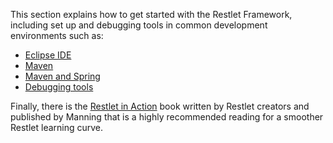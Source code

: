 This section explains how to get started with the Restlet Framework,
including set up and debugging tools in common development environments
such as:

-   [Eclipse IDE](technical-resources/restlet-framework/guide/2.2/introduction/getting-started/eclipse "Getting started with Eclipse IDE")
-   [Maven](technical-resources/restlet-framework/guide/2.2/introduction/getting-started/maven "Getting started with Maven")
-   [Maven and Spring](technical-resources/restlet-framework/guide/2.2/introduction/getting-started/maven-spring "Getting Started with Maven and Spring")
-   [Debugging tools](technical-resources/restlet-framework/guide/2.2/introduction/getting-started/debugging-tools "Debugging tools")

Finally, there is the [Restlet in Action](http://www.amazon.com/gp/product/193518234X/ref=as_li_tf_tl?ie=UTF8&camp=1789&creative=9325&creativeASIN=193518234X&linkCode=as2&tag=restlet-20)
book written by Restlet creators and published by Manning that is a highly recommended reading for a smoother Restlet learning curve.
